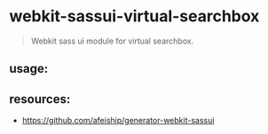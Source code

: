 # webkit-sassui-virtual-searchbox
> Webkit sass ui module for virtual searchbox.

## usage:

## resources:
+ https://github.com/afeiship/generator-webkit-sassui
